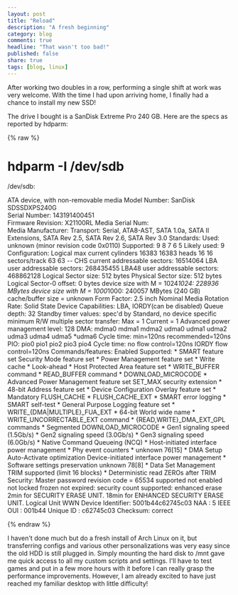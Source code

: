```yaml
---
layout: post
title: "Reload"
description: "A fresh beginning"
category: blog
comments: true
headline: "That wasn't too bad!"
published: false
share: true
tags: [blog, linux]
---
```

After working two doubles in a row, performing a single shift at work was very welcome.  With the time I had upon arriving home, I finally had a chance to install my new SSD!

The drive I bought is a SanDisk Extreme Pro 240 GB.  Here are the specs as reported by hdparm:

{% raw %}

# hdparm -I /dev/sdb
/dev/sdb:
        
ATA device, with non-removable media
	Model Number:       SanDisk SDSSDXPS240G                    
	Serial Number:      143191400451        
	Firmware Revision:  X21100RL
	Media Serial Num:   
	Media Manufacturer: 
	Transport:          Serial, ATA8-AST, SATA 1.0a, SATA II Extensions, SATA Rev 2.5, SATA Rev 2.6, SATA Rev 3.0
Standards:
	Used: unknown (minor revision code 0x0110) 
	Supported: 9 8 7 6 5 
	Likely used: 9
Configuration:
	Logical		max	current
	cylinders	16383	16383
	heads		16	16
	sectors/track	63	63
	--
	CHS current addressable sectors:   16514064
	LBA    user addressable sectors:  268435455
	LBA48  user addressable sectors:  468862128
	Logical  Sector size:                   512 bytes
	Physical Sector size:                   512 bytes
	Logical Sector-0 offset:                  0 bytes
	device size with M = 1024*1024:      228936 MBytes
	device size with M = 1000*1000:      240057 MBytes (240 GB)
	cache/buffer size  = unknown
	Form Factor: 2.5 inch
	Nominal Media Rotation Rate: Solid State Device
Capabilities:
	LBA, IORDY(can be disabled)
	Queue depth: 32
	Standby timer values: spec'd by Standard, no device specific minimum
	R/W multiple sector transfer: Max = 1	Current = 1
	Advanced power management level: 128
	DMA: mdma0 mdma1 mdma2 udma0 udma1 udma2 udma3 udma4 udma5 *udma6 
	     Cycle time: min=120ns recommended=120ns
	PIO: pio0 pio1 pio2 pio3 pio4 
	     Cycle time: no flow control=120ns  IORDY flow control=120ns
Commands/features:
	Enabled	Supported:
	   *	SMART feature set
	    	Security Mode feature set
	   *	Power Management feature set
	   *	Write cache
	   *	Look-ahead
	   *	Host Protected Area feature set
	   *	WRITE_BUFFER command
	   *	READ_BUFFER command
	   *	DOWNLOAD_MICROCODE
	   *	Advanced Power Management feature set
	    	SET_MAX security extension
	   *	48-bit Address feature set
	   *	Device Configuration Overlay feature set
	   *	Mandatory FLUSH_CACHE
	   *	FLUSH_CACHE_EXT
	   *	SMART error logging
	   *	SMART self-test
	   *	General Purpose Logging feature set
	   *	WRITE_{DMA|MULTIPLE}_FUA_EXT
	   *	64-bit World wide name
	   *	WRITE_UNCORRECTABLE_EXT command
	   *	{READ,WRITE}_DMA_EXT_GPL commands
	   *	Segmented DOWNLOAD_MICROCODE
	   *	Gen1 signaling speed (1.5Gb/s)
	   *	Gen2 signaling speed (3.0Gb/s)
	   *	Gen3 signaling speed (6.0Gb/s)
	   *	Native Command Queueing (NCQ)
	   *	Host-initiated interface power management
	   *	Phy event counters
	   *	unknown 76[15]
	   *	DMA Setup Auto-Activate optimization
	    	Device-initiated interface power management
	   *	Software settings preservation
	    	unknown 78[8]
	   *	Data Set Management TRIM supported (limit 16 blocks)
	   *	Deterministic read ZEROs after TRIM
Security: 
	Master password revision code = 65534
		supported
	not	enabled
	not	locked
		frozen
	not	expired: security count
		supported: enhanced erase
	2min for SECURITY ERASE UNIT. 18min for ENHANCED SECURITY ERASE UNIT. 
Logical Unit WWN Device Identifier: 5001b44c62745c03
	NAA		: 5
	IEEE OUI	: 001b44
	Unique ID	: c62745c03
Checksum: correct

{% endraw %}

I haven't done much but do a fresh install of Arch Linux on it, but transferring configs and various other personalizations was very easy since the old HDD is still plugged in.  Simply mounting the hard disk to /mnt gave me quick access to all my custom scripts and settings.  I'll have to test games and put in a few more hours with it before I can really grasp the performance improvements.  However, I am already excited to have just reached my familiar desktop with little difficulty!
